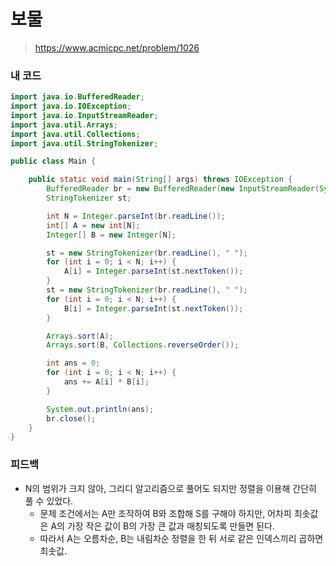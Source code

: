 # 보물

> https://www.acmicpc.net/problem/1026

### 내 코드

```java
import java.io.BufferedReader;
import java.io.IOException;
import java.io.InputStreamReader;
import java.util.Arrays;
import java.util.Collections;
import java.util.StringTokenizer;

public class Main {

    public static void main(String[] args) throws IOException {
        BufferedReader br = new BufferedReader(new InputStreamReader(System.in));
        StringTokenizer st;

        int N = Integer.parseInt(br.readLine());
        int[] A = new int[N];
        Integer[] B = new Integer[N];

        st = new StringTokenizer(br.readLine(), " ");
        for (int i = 0; i < N; i++) {
            A[i] = Integer.parseInt(st.nextToken());
        }
        st = new StringTokenizer(br.readLine(), " ");
        for (int i = 0; i < N; i++) {
            B[i] = Integer.parseInt(st.nextToken());
        }

        Arrays.sort(A);
        Arrays.sort(B, Collections.reverseOrder());

        int ans = 0;
        for (int i = 0; i < N; i++) {
            ans += A[i] * B[i];
        }

        System.out.println(ans);
        br.close();
    }
}
```

### 피드백

- N의 범위가 크지 않아, 그리디 알고리즘으로 풀어도 되지만 정렬을 이용해 간단히 풀 수 있었다.
    - 문제 조건에서는 A만 조작하여 B와 조합해 S를 구해야 하지만, 어차피 최솟값은 A의 가장 작은 값이 B의 가장 큰 값과 매칭되도록 만들면 된다.
    - 따라서 A는 오름차순, B는 내림차순 정렬을 한 뒤 서로 같은 인덱스끼리 곱하면 최솟값.